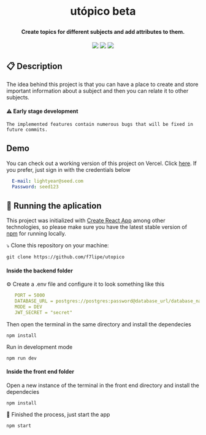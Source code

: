 # <p align = "center"> utópico beta </p>
#### <p align = "center"> Create topics for different subjects and add attributes to them. </p>

<p align = "center">
    <img src="https://img.shields.io/badge/responsiveness-Desktop-4dae71?style=flat-square" />
    <img src="https://img.shields.io/badge/stack-Full_Stack-4dae71?style=flat-square" />
    <img src="https://img.shields.io/badge/status-Beta-red?style=flat-square" />
</p>


##  :clipboard: Description

The idea behind this project is that you can have a place to create and store important information about a subject and then you can relate it to other subjects.


#### ⚠️ Early stage development
```
The implemented features contain numerous bugs that will be fixed in future commits.
```
## Demo
   
   You can check out a working version of this project on Vercel. Click [here](https://utopico.vercel.app).
   If you prefer, just sign in with the credentials below
   
```yml
  E-mail: lightyear@seed.com
  Password: seed123
``` 

## 🏁 Running the aplication 

This project was initialized with [Create React App](https://github.com/facebook/create-react-app) among other technologies, so please make sure you have the latest stable version of [npm](https://www.npmjs.com/) for running locally.

⤵️ Clone this repository on your machine:

```
git clone https://github.com/f7lipe/utopico
```

#### Inside the backend folder 

⚙️ Create a .env file and configure it to look something like this
```yml
   PORT = 5000
   DATABASE_URL = postgres://postgres:password@database_url/database_name
   MODE = DEV
   JWT_SECRET = "secret"
``` 
Then open the terminal in the same directory and install the dependecies
```
npm install
```
Run in development mode 
```
npm run dev
```

#### Inside the front end folder
Open a new instance of the terminal in the front end directory and install the dependecies
```
npm install
```
🏁 Finished the process, just start the app
```
npm start
```
